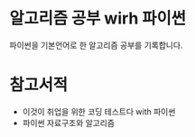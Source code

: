 # 알고리즘 공부 wirh 파이썬
파이썬을 기본언어로 한 알고리즘 공부를 기록합니다.

# 참고서적
- 이것이 취업을 위한 코딩 테스트다 with 파이썬
- 파이썬 자료구조와 알고리즘
